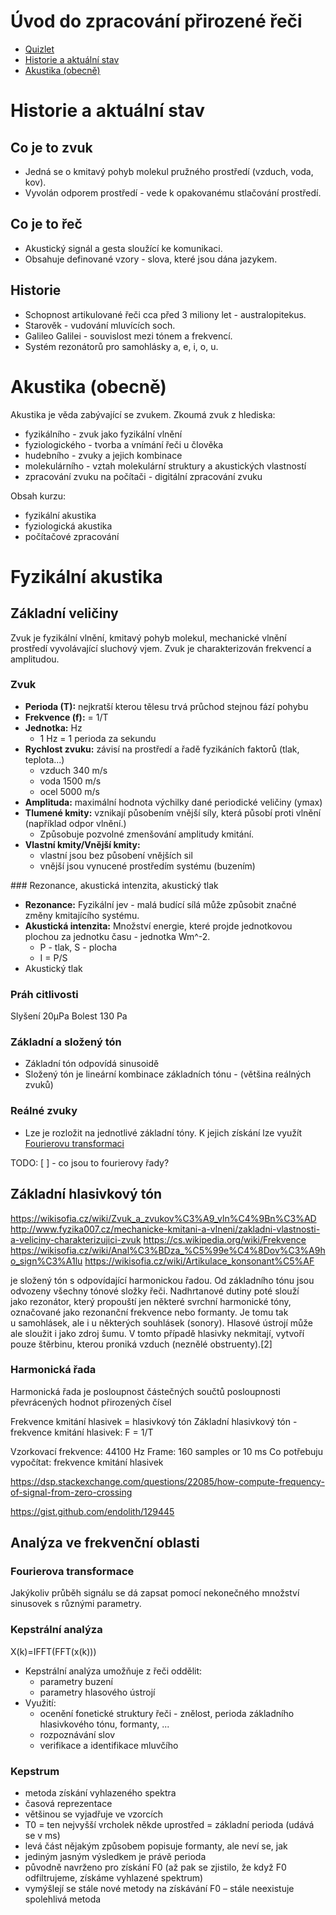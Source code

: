 # Úvod do zpracování přirozené řeči

- [Quizlet](https://quizlet.com/_5tywhr)
- [Historie a aktuální stav](#historie-a-aktuální-stav)
- [Akustika (obecně)](#akustika-obecně)


# Historie a aktuální stav

## Co je to zvuk

* Jedná se o kmitavý pohyb molekul pružného prostředí (vzduch, voda, kov).
* Vyvolán odporem prostředí - vede k opakovanému stlačování prostředí.

## Co je to řeč

* Akustický signál a gesta sloužící ke komunikaci.
* Obsahuje definované vzory - slova, které jsou dána jazykem.

## Historie

* Schopnost artikulované řeči cca před 3 miliony let - australopitekus.
* Starověk - vudování mluvících soch.
* Galileo Galilei - souvislost mezi tónem a frekvencí.
* Systém rezonátorů pro samohlásky a, e, i, o, u.

# Akustika (obecně)

Akustika je věda zabývající se zvukem. Zkoumá zvuk z hlediska:

- fyzikálního - zvuk jako fyzikální vlnění
- fyziologického - tvorba a vnímání řeči u člověka
- hudebního - zvuky a jejich kombinace
- molekulárního - vztah molekulární struktury a akustických vlastností
- zpracování zvuku na počítači - digitální zpracování zvuku

Obsah kurzu:
- fyzikální akustika
- fyziologická akustika
- počítačové zpracování


# Fyzikální akustika

## Základní veličiny

Zvuk je fyzikální vlnění, kmitavý pohyb molekul, mechanické vlnění prostředí vyvolávající sluchový vjem.
Zvuk je charakterizován frekvencí a amplitudou.

### Zvuk

- **Perioda (T):** nejkratší kterou tělesu trvá průchod stejnou fází pohybu
- **Frekvence (f):** = 1/T
- **Jednotka:** Hz
  - 1 Hz = 1 perioda za sekundu
- **Rychlost zvuku:** závisí na prostředí a řadě fyzikáních faktorů (tlak, teplota...)
  - vzduch 340 m/s
  - voda 1500 m/s
  - ocel 5000 m/s
- **Amplituda:** maximální hodnota výchilky dané periodické veličiny (ymax)
- **Tlumené kmity:** vznikají působením vnější síly, která působí proti vlnění (například odpor vlnění.)
  - Způsobuje pozvolné zmenšování amplitudy kmitání.
- **Vlastní kmity/Vnější kmity:**
  - vlastní jsou bez působení vnějších sil
  - vnější jsou vynucené prostředím systému (buzením)
  
### Rezonance, akustická intenzita, akustický tlak

- **Rezonance:** Fyzikální jev - malá budící sílá může způsobit značné změny kmitajícího systému.
- **Akustická intenzita:** Množství energie, které projde jednotkovou plochou za jednotku času - jednotka Wm^-2.
  - P - tlak, S - plocha
  - I = P/S
- Akustický tlak

### Práh citlivosti

Slyšení 20μPa
Bolest 130 Pa
 
### Základní a složený tón

- Základní tón odpovídá sinusoidě
- Složený tón je lineární kombinace základních tónu - (většina reálných zvuků)

### Reálné zvuky

- Lze je rozložit na jednotlivé základní tóny. K jejich získání lze využít [Fourierovu transformaci](https://www.youtube.com/watch?v=spUNpyF58BY)

TODO:
[ ] - co jsou to fourierovy řady? 

## Základní hlasivkový tón

https://wikisofia.cz/wiki/Zvuk_a_zvukov%C3%A9_vln%C4%9Bn%C3%AD
http://www.fyzika007.cz/mechanicke-kmitani-a-vlneni/zakladni-vlastnosti-a-veliciny-charakterizujici-zvuk
https://cs.wikipedia.org/wiki/Frekvence
https://wikisofia.cz/wiki/Anal%C3%BDza_%C5%99e%C4%8Dov%C3%A9ho_sign%C3%A1lu
https://wikisofia.cz/wiki/Artikulace_konsonant%C5%AF


je složený tón s odpovídající harmonickou řadou. Od základního tónu jsou odvozeny všechny tónové složky řeči. 
Nadhrtanové dutiny poté slouží jako rezonátor, který propouští jen některé svrchní harmonické tóny, označované jako rezonanční frekvence nebo formanty. Je tomu tak u samohlásek, ale i u některých souhlásek (sonory). Hlasové ústrojí může ale sloužit i jako zdroj šumu. V tomto případě hlasivky nekmitají, vytvoří pouze štěrbinu, kterou proniká vzduch (neznělé obstruenty).[2]

### Harmonická řada

Harmonická řada je posloupnost částečných součtů posloupnosti převrácených hodnot přirozených čísel

Frekvence kmitání hlasivek = hlasivkový tón
Základní hlasivkový tón - frekvence kmitání hlasivek: F = 1/T

Vzorkovací frekvence: 44100 Hz
Frame: 160 samples or 10 ms
Co potřebuju vypočítat: frekvence kmitání hlasivek

https://dsp.stackexchange.com/questions/22085/how-compute-frequency-of-signal-from-zero-crossing

https://gist.github.com/endolith/129445

## Analýza ve frekvenční oblasti

### Fourierova transformace
Jakýkoliv průběh signálu se dá zapsat pomocí nekonečného množství sinusovek s různými parametry.

### Kepstrální analýza
X(k)=IFFT(FFT(x(k)))

* Kepstrální analýza umožňuje z řeči oddělit:
    * parametry buzení
    * parametry hlasového ústrojí
* Využití:
    * ocenění fonetické struktury řeči - znělost, perioda základního hlasivkového tónu, formanty, ...
    * rozpoznávání slov
    * verifikace a identifikace mluvčího

### Kepstrum
* metoda získání vyhlazeného spektra
* časová reprezentace
* většinou se vyjadřuje ve vzorcích
* T0 = ten nejvyšší vrcholek někde uprostřed = základní perioda (udává se v ms)
* levá část nějakým způsobem popisuje formanty, ale neví se, jak
* jediným jasným výsledkem je právě perioda
* původně navrženo pro získání F0 (až pak se zjistilo, že když F0 odfiltrujeme, získáme vyhlazené spektrum)
* vymýšlejí se stále nové metody na získávání F0 – stále neexistuje spolehlivá metoda

